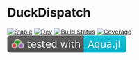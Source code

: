 # DuckDispatch

[![Stable](https://img.shields.io/badge/docs-stable-blue.svg)](https://mrufsvold.github.io/DuckDispatch.jl/stable/)
[![Dev](https://img.shields.io/badge/docs-dev-blue.svg)](https://mrufsvold.github.io/DuckDispatch.jl/dev/)
[![Build Status](https://github.com/mrufsvold/DuckDispatch.jl/actions/workflows/CI.yml/badge.svg?branch=master)](https://github.com/mrufsvold/DuckDispatch.jl/actions/workflows/CI.yml?query=branch%3Amaster)
[![Coverage](https://codecov.io/gh/mrufsvold/DuckDispatch.jl/branch/master/graph/badge.svg)](https://codecov.io/gh/mrufsvold/DuckDispatch.jl)
[![Aqua](https://raw.githubusercontent.com/JuliaTesting/Aqua.jl/master/badge.svg)](https://github.com/JuliaTesting/Aqua.jl)
